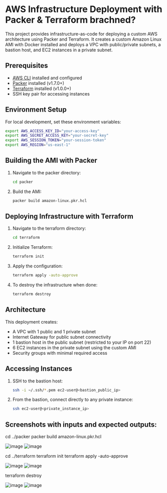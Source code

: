 # AWS Infrastructure Deployment with Packer & Terraform brachned?

This project provides infrastructure-as-code for deploying a custom AWS architecture using Packer and Terraform. It creates a custom Amazon Linux AMI with Docker installed and deploys a VPC with public/private subnets, a bastion host, and EC2 instances in a private subnet.

## Prerequisites

- [AWS CLI](https://aws.amazon.com/cli/) installed and configured
- [Packer](https://www.packer.io/downloads) installed (v1.7.0+)
- [Terraform](https://www.terraform.io/downloads.html) installed (v1.0.0+)
- SSH key pair for accessing instances

## Environment Setup


For local development, set these environment variables:

```bash
export AWS_ACCESS_KEY_ID="your-access-key"
export AWS_SECRET_ACCESS_KEY="your-secret-key"
export AWS_SESSION_TOKEN="your-session-token"
export AWS_REGION="us-east-1"
```

## Building the AMI with Packer

1. Navigate to the packer directory:
   ```bash
   cd packer
   ```

2. Build the AMI:
   ```bash
   packer build amazon-linux.pkr.hcl
   ```

## Deploying Infrastructure with Terraform

1. Navigate to the terraform directory:
   ```bash
   cd terraform
   ```

2. Initialize Terraform:
   ```bash
   terraform init
   ```

3. Apply the configuration:
   ```bash
   terraform apply -auto-approve
   ```

4. To destroy the infrastructure when done:
   ```bash
   terraform destroy
   ```

## Architecture

This deployment creates:
- A VPC with 1 public and 1 private subnet
- Internet Gateway for public subnet connectivity
- 1 bastion host in the public subnet (restricted to your IP on port 22)
- 6 EC2 instances in the private subnet using the custom AMI
- Security groups with minimal required access


## Accessing Instances

1. SSH to the bastion host:
   ```bash
   ssh -i ~/.ssh/*.pem ec2-user@<bastion_public_ip>
   ```

2. From the bastion, connect directly to any private instance:
   ```bash
   ssh ec2-user@<private_instance_ip>
   ```

## Screenshots with inputs and expected outputs:

cd ../packer
packer build amazon-linux.pkr.hcl

![image](https://github.com/user-attachments/assets/a09444fd-5d07-4c88-9b7f-a66886256abc)
![image](https://github.com/user-attachments/assets/94d53e7f-09e2-48b5-bfe8-9e1557c57d8a)


cd ../terraform
terraform init
terraform apply -auto-approve

![image](https://github.com/user-attachments/assets/6d22ace9-8ad4-4cc3-9438-8a8cea2a9c9b)
![image](https://github.com/user-attachments/assets/4bc1d53a-81e9-4677-bce4-4ee0f5830988)


terraform destroy

![image](https://github.com/user-attachments/assets/7e30818c-d1ec-4c79-9f62-99927aebd210)
![image](https://github.com/user-attachments/assets/bbe4fdfd-9a71-4d75-9013-2e829b711af1)




